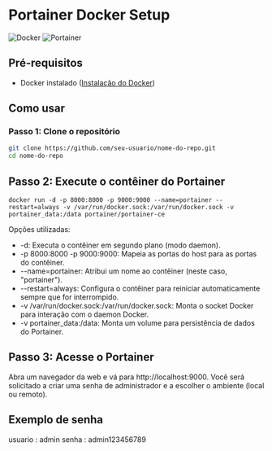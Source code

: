 # Portainer Docker Setup

![Docker](https://img.shields.io/badge/Docker-✔-blue)
![Portainer](https://img.shields.io/badge/Portainer-CE-green)

## Pré-requisitos
- Docker instalado ([Instalação do Docker](https://docs.docker.com/get-docker/))

## Como usar

### Passo 1: Clone o repositório
```bash
git clone https://github.com/seu-usuario/nome-do-repo.git
cd nome-do-repo
```
## Passo 2: Execute o contêiner do Portainer
```
docker run -d -p 8000:8000 -p 9000:9000 --name=portainer --restart=always -v /var/run/docker.sock:/var/run/docker.sock -v portainer_data:/data portainer/portainer-ce
```
Opções utilizadas:
* -d: Executa o contêiner em segundo plano (modo daemon).
* -p 8000:8000 -p 9000:9000: Mapeia as portas do host para as portas do contêiner.
* --name=portainer: Atribui um nome ao contêiner (neste caso, "portainer").
* --restart=always: Configura o contêiner para reiniciar automaticamente sempre que for interrompido.
* -v /var/run/docker.sock:/var/run/docker.sock: Monta o socket Docker para interação com o daemon Docker.
* -v portainer_data:/data: Monta um volume para persistência de dados do Portainer.

## Passo 3: Acesse o Portainer
Abra um navegador da web e vá para http://localhost:9000. Você será solicitado a criar uma senha de administrador e a escolher o ambiente (local ou remoto).

## Exemplo de senha
usuario : admin
senha : admin123456789
